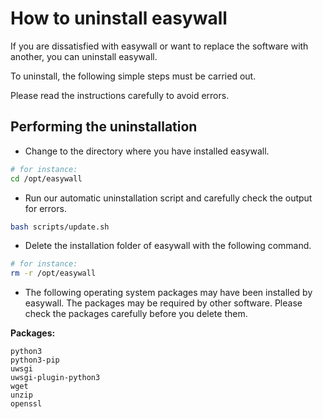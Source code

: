 # How to uninstall easywall

If you are dissatisfied with easywall or want to replace the software with another, you can uninstall easywall.

To uninstall, the following simple steps must be carried out.

Please read the instructions carefully to avoid errors.

## Performing the uninstallation

- Change to the directory where you have installed easywall.

```sh
# for instance:
cd /opt/easywall
```

- Run our automatic uninstallation script and carefully check the output for errors.

```sh
bash scripts/update.sh
```

- Delete the installation folder of easywall with the following command.

```sh
# for instance:
rm -r /opt/easywall
```

- The following operating system packages may have been installed by easywall. The packages may be required by other software. Please check the packages carefully before you delete them.

**Packages:**

```text
python3
python3-pip
uwsgi
uwsgi-plugin-python3
wget
unzip
openssl
```
